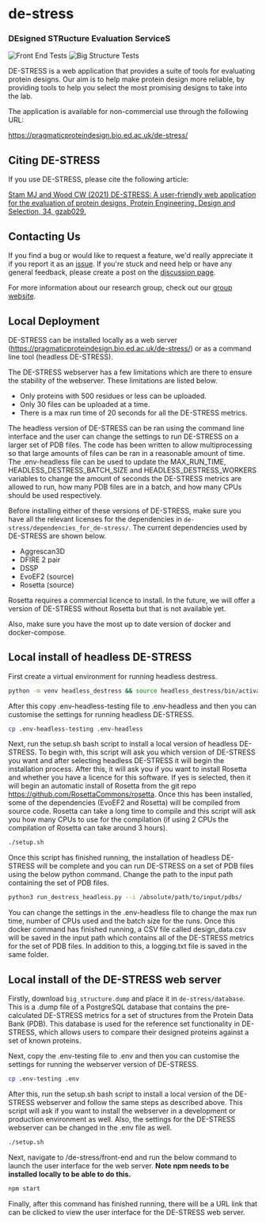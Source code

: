 # de-stress
### DEsigned STRucture Evaluation ServiceS

![Front End Tests](https://github.com/wells-wood-research/de-stress/workflows/Front%20End%20Tests/badge.svg)
![Big Structure Tests](https://github.com/wells-wood-research/de-stress/workflows/Big%20Structure%20Tests/badge.svg)

DE-STRESS is a web application that provides a suite of tools for evaluating protein
designs. Our aim is to help make protein design more reliable, by providing tools to
help you select the most promising designs to take into the lab.

The application is available for non-commercial use through the following URL:

https://pragmaticproteindesign.bio.ed.ac.uk/de-stress/

## Citing DE-STRESS

If you use DE-STRESS, please cite the following article:

[Stam MJ and Wood CW (2021) DE-STRESS: A user-friendly web application for the evaluation of protein designs, Protein Engineering, Design and Selection, 34, gzab029.](https://academic.oup.com/peds/article/doi/10.1093/protein/gzab029/6462357)

## Contacting Us

If you find a bug or would like to request a feature, we'd really appreciate it if you
report it as an [issue](https://github.com/wells-wood-research/de-stress/issues). If
you're stuck and need help or have any general feedback, please create a post on the
[discussion page](https://github.com/wells-wood-research/de-stress/discussions).

For more information about our research group, check out our
[group website](https://www.wellswoodresearchgroup.com).

## Local Deployment

DE-STRESS can be installed locally as a web server (https://pragmaticproteindesign.bio.ed.ac.uk/de-stress/) or as a command line tool (headless DE-STRESS).

The DE-STRESS webserver has a few limitations which are there to ensure the stability of the webserver. These limitations are listed below.

* Only proteins with 500 residues or less can be uploaded.
* Only 30 files can be uploaded at a time.
* There is a max run time of 20 seconds for all the DE-STRESS metrics.

The headless version of DE-STRESS can be ran using the command line interface and the user can change the settings to run DE-STRESS on a larger set of PDB files. The code has been written to allow multiprocessing so that large amounts of files can be ran in a reasonable amount of time. The .env-headless file can be used to update the MAX_RUN_TIME, HEADLESS_DESTRESS_BATCH_SIZE and HEADLESS_DESTRESS_WORKERS variables to change the amount of seconds the DE-STRESS metrics are allowed to run, how many PDB files are in a batch, and how many CPUs should be used respectively.

Before installing either of these versions of DE-STRESS, make sure you have all the relevant licenses for the dependencies in
`de-stress/dependencies_for_de-stress/`. The current dependencies used by DE-STRESS are shown below.

* Aggrescan3D
* DFIRE 2 pair
* DSSP
* EvoEF2 (source)
* Rosetta (source)

Rosetta requires a commercial licence to install. In the future, we will offer a version of DE-STRESS without Rosetta but that is not available yet. 

Also, make sure you have the most up to date version of docker and docker-compose. 

## Local install of headless DE-STRESS

First create a virtual environment for running headless destress.

```bash
python -m venv headless_destress && source headless_destress/bin/activate && pip install -r requirements.txt

```

After this copy .env-headless-testing file to .env-headless and then you can customise the settings for running headless DE-STRESS.

```bash
cp .env-headless-testing .env-headless
```

Next, run the setup.sh bash script to install a local version of headless DE-STRESS. To begin with, this script will ask you which version of DE-STRESS you want and after selecting headless DE-STRESS it will begin the installation process. After this, it will ask you if you want to install Rosetta and whether you have a licence for this software. If yes is selected, then it will begin an automatic install of Rosetta from the git repo https://github.com/RosettaCommons/rosetta. Once this has been installed, some of the dependencies (EvoEF2 and Rosetta) will be compiled from source code. Rosetta can take a long time to compile and this script will ask you how many CPUs to use for the compilation (if using 2 CPUs the compilation of Rosetta can take around 3 hours). 


```bash
./setup.sh
```

Once this script has finished running, the installation of headless DE-STRESS will be complete and you can run DE-STRESS on a set of PDB files using the below python command. Change the path to the input path containing the set of PDB files.

```bash
python3 run_destress_headless.py --i /absolute/path/to/input/pdbs/
```

You can change the settings in the .env-headless file to change the max run time, number of CPUs used and the batch size for the runs. Once this docker command has finished running, a CSV file called design_data.csv will be saved in the input path which contains all of the DE-STRESS metrics for the set of PDB files. In addition to this, a logging.txt file is saved in the same folder. 

## Local install of the DE-STRESS web server

Firstly, download `big_structure.dump` and place it in `de-stress/database`. This is a .dump file of a PostgreSQL database that contains the pre-calculated DE-STRESS metrics for a set of structures from the Protein Data Bank (PDB). This database is used for the reference set functionality in DE-STRESS, which allows users to compare their designed proteins against a set of known proteins. 

Next, copy the .env-testing file to .env and then you can customise the settings for running the webserver version of DE-STRESS.

```bash
cp .env-testing .env
```

After this, run the setup.sh bash script to install a local version of the DE-STRESS webserver and follow the same steps as described above. This script will ask if you want to install the webserver in a development or production environment as well. Also, the settings for the DE-STRESS webserver can be changed in the .env file as well. 

```bash
./setup.sh
```

Next, navigate to /de-stress/front-end and run the below command to launch the user interface for the web server. **Note npm needs to be installed locally to be able to do this.** 

```bash
npm start
```

Finally, after this command has finished running, there will be a URL link that can be clicked to view the user interface for the DE-STRESS web server.

